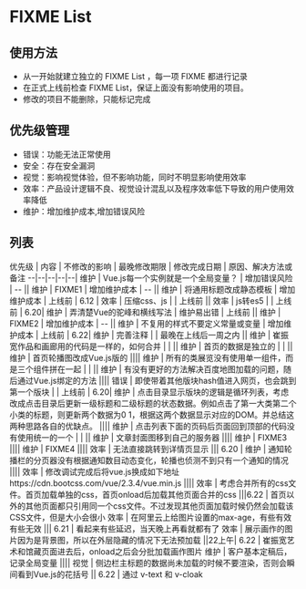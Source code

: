 # FIXME List

## 使用方法
 * 从一开始就建立独立的 FIXME List ，每一项 FIXME 都进行记录
 * 在正式上线前检查 FIXME List，保证上面没有影响使用的项目。
 * 修改的项目不能删除，只能标记完成


## 优先级管理
* 错误：功能无法正常使用
* 安全：存在安全漏洞
* 视觉：影响视觉体验，但不影响功能，同时不明显影响使用效率
* 效率：产品设计逻辑不良、视觉设计混乱以及程序效率低下导致的用户使用效率降低
* 维护：增加维护成本,增加错误风险

## 列表
优先级 | 内容 | 不修改的影响 | 最晚修改期限 | 修改完成日期 | 原因、解决方法或备注
--|--|--|--|--|
维护 | Vue.js每一个实例就是一个全局变量？ | 增加错误风险 | -- ||
维护 | FIXME1 | 增加维护成本 | -- ||
维护 | 将通用标题改成静态模板 | 增加维护成本 | 上线前 | 6.12 |
效率 | 压缩css、js | | 上线前 ||
效率 | js转es5 | | 上线前 | 6.20|
维护 | 弄清楚Vue的驼峰和横线写法 | 维护易出错 | 上线前 ||
维护 | FIXME2 | 增加维护成本 | -- ||
维护 | 不复用的样式不要定义常量或变量 | 增加维护成本 | 上线前 | 6.22|
维护 | 完善注释 | | 最晚在上线后一周之内 ||
维护 | 崔振宽作品和画廊用的代码是一样的，如何合并 | | ||
维护 | 首页的数据是独立的 | | ||
维护 | 首页轮播图改成Vue.js版的 ||||
维护 | 所有的类展览没有使用单一组件，而是三个组件拼在一起 | | ||
维护 | 有没有更好的方法解决百度地图加载的问题，随后通过Vue.js绑定的方法 ||||
错误 | 即使带着其他版块hash值进入网页，也会跳到第一个版块 | | 上线前 | 6.20|
维护 | 点击目录显示版块的逻辑是循环列表，考虑改成点击目录后更新一级标题和二级标题的状态数据。例如点击了第一大类第二个小类的标题，则更新两个数据为0 1，根据这两个数据显示对应的DOM。并总结这两种思路各自的优缺点。 ||||
维护 | 点击列表下面的页码后页面回到顶部的代码没有使用统一的一个 | | ||
维护 | 文章封面图移到自己的服务器 ||||
维护 | FIXME3 ||||
维护 | FIXME4 ||||
效率 | 无法直接跳转到详情页显示 ||| 6.20 |
维护 | 通知轮播栏的分页器没有根据通知数目动态变化，轮播也侦测不到只有一个通知的情况 ||||
效率 | 修改调试完成后将vue.js换成如下地址https://cdn.bootcss.com/vue/2.3.4/vue.min.js ||||
效率 | 考虑合并所有的css文件。首页加载单独的css，首页onload后加载其他页面合并的css |||6.22 | 首页以外的其他页面都只引用同一个css文件。不过发现其他页面加载时候仍然会加载该CSS文件，但是大小会很小
效率 | 在阿里云上给图片设置的max-age，有些有效有些无效 ||| 6.21 | 看起来有些延迟，当天晚上再看就都有了
效率 | 展示画作的图片因为是背景图，所以在外层隐藏的情况下无法预加载 ||22上午| 6.22 | 崔振宽艺术和馆藏页面进去后，onload之后会分批加载画作图片
维护 | 客户基本定稿后，记录全局变量 ||||
视觉 | 侧边栏主标题的数据尚未加载的时候不要渲染，否则会瞬间看到Vue.js的花括号 || 6.22 | 通过 v-text 和 v-cloak

